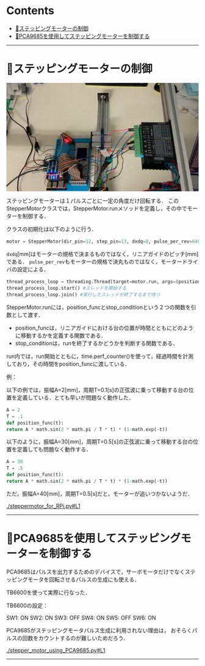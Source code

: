 # Contents
- [🤖ステッピングモーターの制御](#🤖ステッピングモーターの制御)
- [🤖PCA9685を使用してステッピングモーターを制御する](#🤖PCA9685を使用してステッピングモーターを制御する)


---
# 🤖ステッピングモーターの制御 

<img src="sample_linear_guide.gif" style="width: 600px; display: block; margin: 0 auto;">

ステッピングモーターは１パルスごとに一定の角度だけ回転する．
このStepperMotorクラスでは，StepperMotor.runメソッドを定義し，その中でモーターを制御する．

クラスの初期化は以下のように行う．

```python
motor = StepperMotor(dir_pin=12, step_pin=13, dxdq=8, pulse_per_rev=6400)
```

`dxdq`[mm]はモーターの規格で決まるものではなく，リニアガイドのピッチ[mm]である．
`pulse_per_rev`もモーターの規格で決丸ものではなく，モータードライバの設定による．

```python
thread_process_loop = threading.Thread(target=motor.run, args=(position_func, stop_condition)) #スレッドを作成と同時に実行する関数をわたす
thread_process_loop.start() #スレッドを開始する
thread_process_loop.join() #実行したスレッドが終了するまで待つ
```

StepperMotor.runには，position_funcとstop_conditionという２つの関数を引数として渡す．

* position_funcは，リニアガイドにおける台の位置が時間とともにどのように移動するかを定義する関数である．
* stop_conditionは，runを終了するかどうかを判断する関数である．

run内では，run開始とともに，time.perf_counter()を使って，経過時間を計測しており，その時間をposition_funcに渡している．

例：

以下の例では，振幅A=2[mm]，周期T=0.1[s]の正弦波に乗って移動する台の位置を定義している．とても早いが問題なく動作した．

```python
A = 2
T = .1
def position_func(t):
return A * math.sin(2 * math.pi / T * t) * (1-math.exp(-t))
```

以下のように，振幅A=30[mm]，周期T=0.5[s]の正弦波に乗って移動する台の位置を定義しても問題なく動作する．

```python
A = 30
T = .5
def position_func(t):
return A * math.sin(2 * math.pi / T * t) * (1-math.exp(-t))
```

ただ，振幅A=40[mm]，周期T=0.5[s]だと，モーターが追いつかないようだ．

[./steppermotor_for_RPi.py#L1](./steppermotor_for_RPi.py#L1)

---
# 🤖PCA9685を使用してステッピングモーターを制御する 

PCA9685はパルスを出力するためのデバイスで，サーボモータだけでなくステッピングモータを回転させるパルスの生成にも使える．

TB6600を使って実際に行なった．

TB6600の設定：

SW1: ON
SW2: ON
SW3: OFF
SW4: ON
SW5: OFF
SW6: ON

PCA9685がステッピングモータパルス生成に利用されない理由は，
おそらくパルスの回数をカウントするのが難しいためだろう．

[./stepper_motor_using_PCA9685.py#L1](./stepper_motor_using_PCA9685.py#L1)

---
